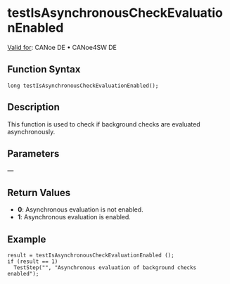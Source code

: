 # testIsAsynchronousCheckEvaluationEnabled

[Valid for](../../../Shared/FeatureAvailability.md): CANoe DE • CANoe4SW DE

## Function Syntax

```plaintext
long testIsAsynchronousCheckEvaluationEnabled();
```

## Description

This function is used to check if background checks are evaluated asynchronously.

## Parameters

—

## Return Values

- **0**: Asynchronous evaluation is not enabled.
- **1**: Asynchronous evaluation is enabled.

## Example

```plaintext
result = testIsAsynchronousCheckEvaluationEnabled ();
if (result == 1)
  TestStep("", "Asynchronous evaluation of background checks enabled");
```
